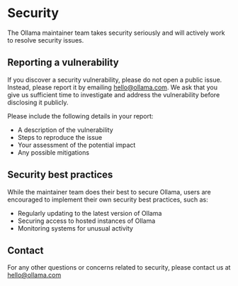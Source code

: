 # Security

The Ollama maintainer team takes security seriously and will actively work to resolve security issues.

## Reporting a vulnerability

If you discover a security vulnerability, please do not open a public issue. Instead, please report it by emailing hello@ollama.com. We ask that you give us sufficient time to investigate and address the vulnerability before disclosing it publicly.

Please include the following details in your report:

- A description of the vulnerability
- Steps to reproduce the issue
- Your assessment of the potential impact
- Any possible mitigations

## Security best practices

While the maintainer team does their best to secure Ollama, users are encouraged to implement their own security best practices, such as:

- Regularly updating to the latest version of Ollama
- Securing access to hosted instances of Ollama
- Monitoring systems for unusual activity

## Contact

For any other questions or concerns related to security, please contact us at hello@ollama.com
